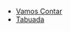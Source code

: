<!DOCTYPE html>
<html lang="pt-br">
<head>
  <meta charset="UTF-8">
  <meta http-equiv="X-UA-Compatible" content="IE=edge">
  <meta name="viewport" content="width=device-width, initial-scale=1.0">
</head>
<body>
  <title>Atividade JS</title>
  <ul>
    <li><a href="contar.html">Vamos Contar</a></li>
    <li><a href="tabuada.html">Tabuada</a></li>
  </ul>
</body>
</html>
